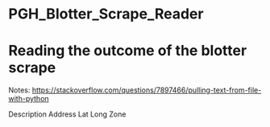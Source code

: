 PGH_Blotter_Scrape_Reader
=========================

Reading the outcome of the blotter scrape
=============================================
Notes:
https://stackoverflow.com/questions/7897466/pulling-text-from-file-with-python

Description
Address
	Lat
	Long
Zone
